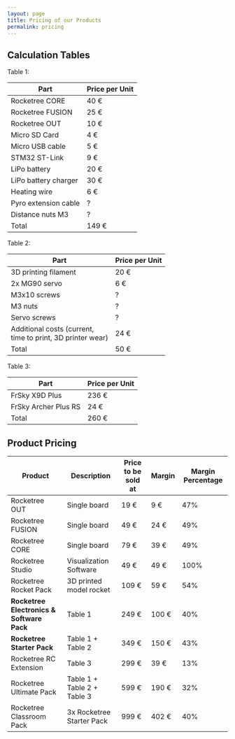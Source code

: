 ```yaml
---
layout: page
title: Pricing of our Products
permalink: pricing
---
```

## Calculation Tables
Table 1:

| Part                 | Price per Unit |
| -------------------- | -------------- |
| Rocketree CORE<br>   | 40 €           |
| Rocketree FUSION     | 25 €           |
| Rocketree OUT        | 10 €           |
| Micro SD Card        | 4 €            |
| Micro USB cable      | 5 €            |
| STM32 ST-Link        | 9 €            |
| LiPo battery <br>    | 20 €           |
| LiPo battery charger | 30 €           |
| Heating wire         | 6 €            |
| Pyro extension cable | ?              |
| Distance nuts M3     | ?              |
| Total                | 149 €          |

Table 2:

| Part                                                           | Price per Unit |
| -------------------------------------------------------------- | -------------- |
| 3D printing filament                                           | 20 €           |
| 2x MG90 servo                                                  | 6 €            |
| M3x10 screws                                                   | ?              |
| M3 nuts                                                        | ?              |
| Servo screws                                                   | ?              |
| Additional costs (current, <br>time to print, 3D printer wear) | 24 €           |
| Total                                                          | 50 €           |

Table 3:

| Part                 | Price per Unit |
| -------------------- | -------------- |
| FrSky X9D Plus       | 236 €          |
| FrSky Archer Plus RS | 24 €           |
| Total                | 260 €          |

## Product Pricing

| Product                                   | Description                 | Price to be sold at | Margin | Margin Percentage |
| ----------------------------------------- | --------------------------- | ------------------- | ------ | ----------------- |
| Rocketree OUT                             | Single board                | 19 €                | 9 €    | 47%               |
| Rocketree FUSION                          | Single board                | 49 €                | 24 €   | 49%               |
| Rocketree CORE                            | Single board                | 79 €                | 39 €   | 49%               |
| Rocketree Studio                          | Visualization Software      | 49 €                | 49 €   | 100%              |
| Rocketree Rocket Pack                     | 3D printed model rocket     | 109 €               | 59 €   | 54%               |
| **Rocketree Electronics & Software Pack** | Table 1                     | 249 €               | 100 €  | 40%               |
| **Rocketree Starter Pack**                | Table 1 + Table 2           | 349 €               | 150 €  | 43%               |
| Rocketree RC Extension                    | Table 3                     | 299 €               | 39 €   | 13%               |
| Rocketree Ultimate Pack                   | Table 1 + Table 2 + Table 3 | 599 €               | 190 €  | 32%               |
| Rocketree Classroom Pack                  | 3x Rocketree Starter Pack   | 999 €               | 402 €  | 40%               |










